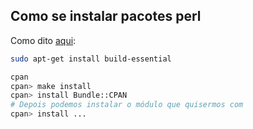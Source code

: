 ## Como se instalar pacotes perl

Como dito [aqui](https://egoleo.wordpress.com/2008/05/19/how-to-install-perl-modules-through-cpan-on-ubuntu-hardy-server/):

``` Bash
sudo apt-get install build-essential
```

``` Bash
cpan
cpan> make install
cpan> install Bundle::CPAN
# Depois podemos instalar o módulo que quisermos com
cpan> install ...
```
